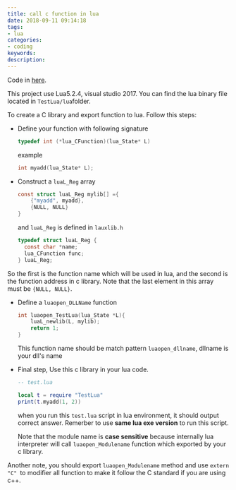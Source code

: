 ```yaml
---
title: call c function in lua
date: 2018-09-11 09:14:18
tags:
- lua
categories:
- coding
keywords:
description:
---
```




Code in [here](https://github.com/byGeek/CallCFunctionInLua).



<!--more-->

This project use Lua5.2.4, visual studio 2017.  You can find the lua binary file located in `TestLua/lua`folder.



To create a C library and export function to lua. Follow this steps:

- Define your function with following signature

  ```c
  typedef int (*lua_CFunction)(lua_State* L)
  ```

  example

  ```c
  int myadd(lua_State* L);
  ```

- Construct a `luaL_Reg` array

  ```c
  const struct luaL_Reg mylib[] ={
      {"myadd", myadd},
      {NULL, NULL}
  }
  ```

  and `luaL_Reg` is defined in `lauxlib.h`

  ```c
  typedef struct luaL_Reg {
    const char *name;
    lua_CFunction func;
  } luaL_Reg;
  ```

So the first is the function name which will be used in lua, and the second is the function address in c library. Note that the last element in this array must be `{NULL, NULL}`.

- Define a `luaopen_DLLName` function

  ```c
  int luaopen_TestLua(lua_State *L){
      luaL_newlib(L, mylib);
      return 1;
  }
  ```

  This function name should be match pattern `luaopen_dllname`, dllname is your dll's name

- Final step, Use this c library in your lua code.

  ```lua
  -- test.lua
  
  local t = require "TestLua"
  print(t.myadd(1, 2))
  ```

  when you run this `test.lua` script in lua environment, it should output correct answer. Remerber to use **same lua exe version** to run this script.

  Note that the module name is **case sensitive** because internally lua interpreter will call `luaopen_Modulename` function which exported by your c library.



Another note, you should export `luaopen_Modulename` method  and use `extern "C" `to modifier all function to make it follow the C standard if you are using c++.